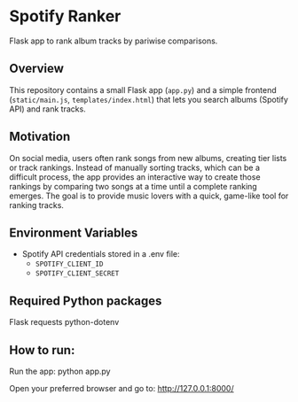 # Spotify Ranker 

Flask app to rank album tracks by pariwise comparisons. 

## Overview
This repository contains a small Flask app (`app.py`) and a simple frontend (`static/main.js`, `templates/index.html`) that lets you search albums (Spotify API) and rank tracks.

## Motivation 
On social media, users often rank songs from new albums, creating tier lists or track rankings. Instead of manually sorting tracks, which can be a difficult process, the app provides an interactive way to create those rankings by comparing two songs at a time until a complete ranking emerges. The goal is to provide music lovers with a quick, game-like tool for ranking tracks.

## Environment Variables

- Spotify API credentials stored in a .env file:
  - `SPOTIFY_CLIENT_ID`
  - `SPOTIFY_CLIENT_SECRET`

## Required Python packages
Flask
requests
python-dotenv

## How to run: 

Run the app: 
python app.py

Open your preferred browser and go to: 
http://127.0.0.1:8000/


